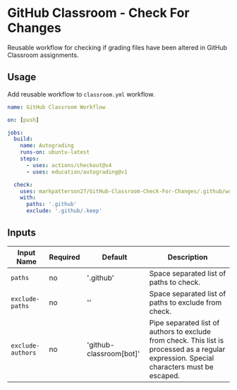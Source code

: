 # GitHub Classroom - Check For Changes

Reusable workflow for checking if grading files have been altered in GitHub Classroom assignments.

## Usage

Add reusable workflow to `classroom.yml` workflow.

```yml
name: GitHub Classroom Workflow

on: [push]

jobs:
  build:
    name: Autograding
    runs-on: ubuntu-latest
    steps:
      - uses: actions/checkout@v4
      - uses: education/autograding@v1

  check:
    uses: markpatterson27/GitHub-Classroom-Check-For-Changes/.github/workflows/change-check.yml@main
    with:
      paths: '.github'
      exclude: '.github/.keep'
```

## Inputs

| Input Name | Required | Default | Description |
|---|---|---|---|
| `paths` | no | '.github' | Space separated list of paths to check. |
| `exclude-paths` | no | '' | Space separated list of paths to exclude from check. |
| `exclude-authors` | no | 'github-classroom[bot]' | Pipe separated list of authors to exclude from check. This list is processed as a regular expression. Special characters must be escaped. |
